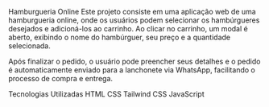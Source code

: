 
Hamburgueria Online
Este projeto consiste em uma aplicação web de uma hamburgueria online, onde os usuários podem selecionar os hambúrgueres desejados e adicioná-los ao carrinho. Ao clicar no carrinho, um modal é aberto, exibindo o nome do hambúrguer, seu preço e a quantidade selecionada.

Após finalizar o pedido, o usuário pode preencher seus detalhes e o pedido é automaticamente enviado para a lanchonete via WhatsApp, facilitando o processo de compra e entrega.

Tecnologias Utilizadas
HTML
CSS
Tailwind CSS
JavaScript
